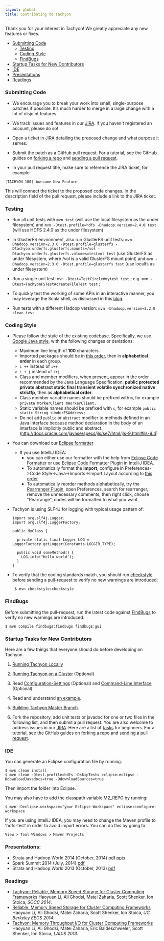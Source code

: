 ```yaml
---
layout: global
title: Contributing to Tachyon
---
```


Thank you for your interest in Tachyon! We greatly appreciate any new features or fixes.

* [Submitting Code](#submitting-code)
  * [Testing](#testing)
  * [Coding Style](#coding-style)
  * [FindBugs](#findbugs)
* [Startup Tasks for New Contributors](#startup-tasks-for-new-contributors)
* [IDE](#ide)
* [Presentations](#presentations)
* [Readings](#readings)

### Submitting Code

-   We encourage you to break your work into small, single-purpose patches if possible. It’s much
    harder to merge in a large change with a lot of disjoint features.

-   We track issues and features in our [JIRA](https://tachyon.atlassian.net/). If you haven't
registered an account, please do so!

-   Open a ticket in [JIRA](https://tachyon.atlassian.net/) detailing the proposed change and what
purpose it serves.

-   Submit the patch as a GitHub pull request. For a tutorial, see the GitHub guides on
    [forking a repo](https://help.github.com/articles/fork-a-repo) and
    [sending a pull request](https://help.github.com/articles/using-pull-requests).

-   In your pull request title, make sure to reference the JIRA ticket, for example:

~~~~~
[TACHYON-100] Awesome New Feature
~~~~~

This will connect the ticket to the proposed code changes. In the description field of the pull
request, please include a link to the JIRA ticket.

### Testing

-   Run all unit tests with ``mvn test`` (will use the local filesystem as the under filesystem) and
``mvn -Dtest.profile=hdfs -Dhadoop.version=2.4.0 test`` (will use HDFS 2.4.0 as the under
filesystem)

-   In GlusterFS environment, also run GlusterFS unit tests: ``mvn
-Dhadoop.version=2.3.0 -Dtest.profile=glusterfs
-Dtachyon.underfs.glusterfs.mounts=/vol
-Dtachyon.underfs.glusterfs.volumes=testvol test`` (use GlusterFS as under
filesystem, where /vol is a valid GlusterFS mount point) and ``mvn
-Dhadoop.version=2.3.0 -Dtest.profile=glusterfs test`` (use localfs as under
filesystem)

-   Run a single unit test: ``mvn -Dtest=TestCircle#mytest test`` ; e.g.
``mvn -Dtest=TachyonFSTest#createFileTest test`` ;

-   To quickly test the working of some APIs in an interactive manner, you may
leverage the Scala shell, as discussed in this
[blog](http://scala4fun.tumblr.com/post/84791653967/interactivejavacoding).

-   Run tests with a different Hadoop version: ``mvn -Dhadoop.version=2.2.0 clean test``

### Coding Style

-   Please follow the style of the existing codebase. Specifically, we use
    [Google Java style](http://google-styleguide.googlecode.com/svn/trunk/javaguide.html),
    with the following changes or deviations:
    -  Maximum line length of **100** characters.
    -  Imported packages should be in [this order](resources/order.importorder), then in
    **alphabetical order** in each group.
    -  `i ++` instead of `i++`
    -  `i + j` instead of `i+j`
    -  Class and member modifiers, when present, appear in the order recommended by the Java
    Language Specification: **public protected private abstract static final transient volatile
    synchronized native strictfp**, then as **alphabetical order**.
    -  Class member variable names should be prefixed with `m`, for example `private WorkerClient mWorkerClient;`
    -  Static variable names should be prefixed with `s`, for example `public static String sUnderFSAddress;`
    -  Do not add `public` or `abstract` modifier to methods defined in an Java interface because
       method declaration in the body of an interface is implicitly public and abstract.
       (http://docs.oracle.com/javase/specs/jls/se7/html/jls-9.html#jls-9.4)
-   You can download our [Eclipse formatter](resources/tachyon-code-formatter-eclipse.xml)
    -  If you use IntelliJ IDEA:
       - you can either use our formatter with the help from
         [Eclipse Code Formatter](https://github.com/krasa/EclipseCodeFormatter#instructions)
         or use [Eclipse Code Formatter Plugin](http://plugins.jetbrains.com/plugin/6546) in IntelliJ
         IDEA.
       - To automatically format the **import**, configure in Preferences->Code Style->Java->Imports->Import Layout
         according to [this order](resources/order.importorder)
       - To automatically reorder methods alphabetically, try the
         [Rearranger Plugin](http://plugins.jetbrains.com/plugin/173), open Preferences, search for rearranger,
         remove the unnecessary comments, then right click, choose "Rearrange", codes will be formatted to what you want
-   Tachyon is using SLF4J for logging with typical usage pattern of:

        import org.slf4j.Logger;
        import org.slf4j.LoggerFactory;

        public MyClass {

          private static final Logger LOG = LoggerFactory.getLogger(Constants.LOGGER_TYPE);

          public void someMethod() {
            LOG.info("Hello world");
          }
        }
-  To verify that the coding standards match, you should run [checkstyle](http://checkstyle.sourceforge.net)
   before sending a pull-request to verify no new warnings are introduced:

        $ mvn checkstyle:checkstyle

### FindBugs

Before submitting the pull-request, run the latest code against
[FindBugs](http://findbugs.sourceforge.net/) to verify no new warnings are introduced.

    $ mvn compile findbugs:findbugs findbugs:gui

### Startup Tasks for New Contributors

Here are a few things that everyone should do before developing on Tachyon.

1.  [Running Tachyon Locally](Running-Tachyon-Locally.html)

2.  [Running Tachyon on a Cluster](Running-Tachyon-on-a-Cluster.html)
    (Optional)

3.  Read
    [Configuration-Settings](Configuration-Settings.html)
    (Optional) and
    [Command-Line Interface](Command-Line-Interface.html)
    (Optional)

4.  Read and understand [an example](https://github.com/amplab/tachyon/blob/master/core/src/main/java/tachyon/examples/BasicOperations.java).

5.  [Building Tachyon Master Branch](Building-Tachyon-Master-Branch.html).

6.  Fork the repository, add unit tests or javadoc for one or two files in the
following list, and then submit a pull request. You are also welcome to address
issues in our [JIRA](https://tachyon.atlassian.net/browse/TACHYON).
Here are a list of
[tasks](https://tachyon.atlassian.net/issues/?jql=project%20%3D%20TACHYON%20AND%20labels%20%3D%20Beginner%20AND%20status%20%3D%20OPEN)
for beginners. For a tutorial, see the GitHub guides on
[forking a repo](https://help.github.com/articles/fork-a-repo) and
[sending a pull request](https://help.github.com/articles/using-pull-requests).

### IDE

You can generate an Eclipse configuration file by running:

    $ mvn clean install
    $ mvn clean -Dtest.profile=hdfs -DskipTests eclipse:eclipse -DdownloadJavadocs=true -DdownloadSources=true

Then import the folder into Eclipse.

You may also have to add the classpath variable M2_REPO by running:

    $ mvn -Declipse.workspace="your Eclipse Workspace" eclipse:configure-workspace

If you are using IntelliJ IDEA, you may need to change the Maven profile to 'hdfs-test' in order to avoid import errors.
You can do this by going to

    View > Tool Windows > Maven Projects

### Presentations:

-   Strata and Hadoop World 2014 (October, 2014) [pdf](http://www.cs.berkeley.edu/~haoyuan/talks/Tachyon_2014-10-16-Strata.pdf) [pptx](http://www.cs.berkeley.edu/~haoyuan/talks/Tachyon_2014-10-16-Strata.pptx)
-   Spark Summit 2014 (July, 2014) [pdf](http://goo.gl/DKrE4M)
-   Strata and Hadoop World 2013 (October, 2013) [pdf](http://goo.gl/AHgz0E)

### Readings

-   [Tachyon: Reliable, Memory Speed Storage for Cluster Computing Frameworks](http://www.cs.berkeley.edu/~haoyuan/papers/2014_socc_tachyon.pdf)
Haoyuan Li, Ali Ghodsi, Matei Zaharia, Scott Shenker, Ion Stoica, *SOCC 2014*.
-   [Reliable, Memory Speed Storage for Cluster Computing Frameworks](http://www.cs.berkeley.edu/~haoyuan/papers/2014_EECS_tachyon.pdf)
Haoyuan Li, Ali Ghodsi, Matei Zaharia, Scott Shenker, Ion Stoica, *UC Berkeley EECS 2014*.
-   [Tachyon: Memory Throughput I/O for Cluster Computing Frameworks](http://www.cs.berkeley.edu/~haoyuan/papers/2013_ladis_tachyon.pdf)
Haoyuan Li, Ali Ghodsi, Matei Zaharia, Eric Baldeschwieler, Scott Shenker, Ion Stoica, *LADIS 2013*.
